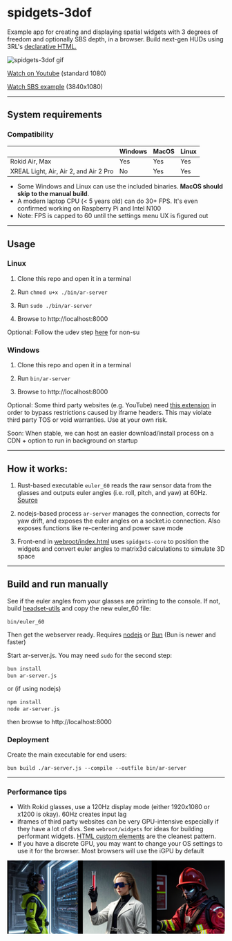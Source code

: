 # spidgets-3dof

Example app for creating and displaying spatial widgets with 3 degrees of freedom and optionally SBS depth, in a browser. Build next-gen HUDs using 3RL's [declarative HTML.](https://github.com/3rl-io/spidgets-3dof/blob/master/webroot/index.html)

<img src="https://github.com/3rl-io/spidgets-3dof/blob/master/docs/readme-assets/3dof.gif?raw=true" alt="spidgets-3dof gif" height="350"/>

[Watch on Youtube](https://youtu.be/97UgPYMgx9E) (standard 1080)

[Watch SBS example](https://youtu.be/97UgPYMgx9E) (3840x1080)

---
## System requirements

### Compatibility
|                                        | Windows | MacOS | Linux |
|----------------------------------------|---------|-------|-------|
| Rokid Air, Max                         | Yes     | Yes   | Yes   |
| XREAL Light, Air, Air 2, and Air 2 Pro | No      | Yes   | Yes   |


- Some Windows and Linux can use the included binaries. **MacOS should skip to the manual build**.
- A modern laptop CPU (< 5 years old) can do 30+ FPS. It's even confirmed working on Raspberry Pi and Intel N100
- Note: FPS is capped to 60 until the settings menu UX is figured out

---
## Usage

### Linux

1. Clone this repo and open it in a terminal

2. Run `chmod u+x ./bin/ar-server`

3. Run `sudo ./bin/ar-server`

4. Browse to http://localhost:8000

Optional: Follow the udev step [here](https://github.com/3rl-io/headset-utils?tab=readme-ov-file#build-and-run) for non-su

### Windows

1. Clone this repo and open it in a terminal

2. Run `bin/ar-server`

3. Browse to http://localhost:8000

Optional: Some third party websites (e.g. YouTube) need [this extension](https://chromewebstore.google.com/detail/ignore-x-frame-headers/gleekbfjekiniecknbkamfmkohkpodhe) in order to bypass restrictions caused by iframe headers. This may violate third party TOS or void warranties. Use at your own risk.

Soon: When stable, we can host an easier download/install process on a CDN + option to run in background on startup

---
## How it works:

1. Rust-based executable `euler_60` reads the raw sensor data from the glasses and outputs euler angles (i.e. roll, pitch, and yaw) at 60Hz. [Source](https://github.com/3rl-io/headset-utils)

2. nodejs-based process `ar-server` manages the connection, corrects for yaw drift, and exposes the euler angles on a socket.io connection. Also exposes functions like re-centering and power save mode

3. Front-end in [webroot/index.html](https://github.com/3rl-io/spidgets-3dof/blob/master/webroot/index.html) uses `spidgets-core` to position the widgets and convert euler angles to matrix3d calculations to simulate 3D space

---
## Build and run manually

See if the euler angles from your glasses are printing to the console. If not, build [headset-utils](https://github.com/3rl-io/headset-utils) and copy the new euler_60 file:

```
bin/euler_60
```

Then get the webserver ready. Requires [nodejs](https://nodejs.org/en/download/package-manager) or [Bun](https://bun.sh/docs/installation) (Bun is newer and faster)

Start ar-server.js. You may need `sudo` for the second step:

```
bun install
bun ar-server.js
```

or (if using nodejs)

```
npm install
node ar-server.js
```

then browse to http://localhost:8000

### Deployment
Create the main executable for end users:

```
bun build ./ar-server.js --compile --outfile bin/ar-server
```
---
### Performance tips

- With Rokid glasses, use a 120Hz display mode (either 1920x1080 or x1200 is okay). 60Hz creates input lag
- iframes of third party websites can be very GPU-intensive especially if they have a lot of divs. See `webroot/widgets` for ideas for building performant widgets. [HTML custom elements](https://developer.mozilla.org/en-US/docs/Web/API/Web_components/Using_custom_elements) are the cleanest pattern.
- If you have a discrete GPU, you may want to change your OS settings to use it for the browser. Most browsers will use the iGPU by default


<img src="https://github.com/3rl-io/spidgets-3dof/blob/master/docs/readme-assets/banner.png?raw=true" alt="spidgets-3dof promo banner" width="900"/>
